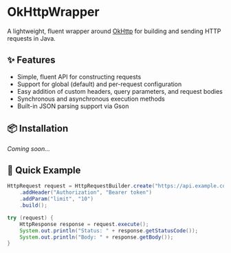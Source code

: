 # OkHttpWrapper

A lightweight, fluent wrapper around [OkHttp](https://square.github.io/okhttp/) for building and sending HTTP requests in Java.

## ✨ Features

- Simple, fluent API for constructing requests
- Support for global (default) and per-request configuration
- Easy addition of custom headers, query parameters, and request bodies
- Synchronous and asynchronous execution methods
- Built-in JSON parsing support via Gson

## 📦 Installation

_Coming soon..._ 

## 🚀 Quick Example

```java
HttpRequest request = HttpRequestBuilder.create("https://api.example.com/data", HttpMethod.GET)
    .addHeader("Authorization", "Bearer token")
    .addParam("limit", "10")
    .build();

try (request) {
    HttpResponse response = request.execute();
    System.out.println("Status: " + response.getStatusCode());
    System.out.println("Body: " + response.getBody());
}
